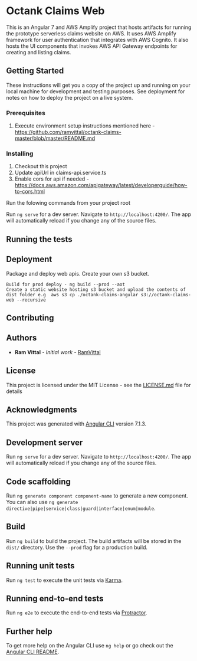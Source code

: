 # Octank Claims Web

This is an Angular 7 and AWS Amplify project that hosts artifacts for running the prototype serverless claims website on AWS. It uses AWS Amplify
framework for user authentication that integrates with AWS Cognito. It also hosts the UI components that invokes AWS API Gateway endpoints
for creating and listing claims.


## Getting Started

These instructions will get you a copy of the project up and running on your local machine for development and testing purposes. See deployment for notes on how to deploy the project on a live system.

### Prerequisites

1. Execute environment setup instructions mentioned here - https://github.com/ramvittal/octank-claims-master/blob/master/README.md  


### Installing
1. Checkout this project  
2. Update apiUrl in claims-api.service.ts
3. Enable cors for api if needed - https://docs.aws.amazon.com/apigateway/latest/developerguide/how-to-cors.html 


Run the folowing commands from your project root  

Run `ng serve` for a dev server. Navigate to `http://localhost:4200/`. The app will automatically reload if you change any of the source files.





## Running the tests

 




## Deployment


Package and deploy web apis. Create your own s3 bucket.

```
Build for prod deploy - ng build --prod --aot  
Create a static website hosting s3 bucket and upload the contents of dist folder e.g  aws s3 cp ./octank-claims-angular s3://octank-claims-web --recursive
```

## Contributing

## Authors

* **Ram Vittal** - *Initial work* - [RamVittal](https://github.com/ramvittal)

## License

This project is licensed under the MIT License - see the [LICENSE.md](LICENSE.md) file for details

## Acknowledgments


This project was generated with [Angular CLI](https://github.com/angular/angular-cli) version 7.1.3.

## Development server

Run `ng serve` for a dev server. Navigate to `http://localhost:4200/`. The app will automatically reload if you change any of the source files.

## Code scaffolding

Run `ng generate component component-name` to generate a new component. You can also use `ng generate directive|pipe|service|class|guard|interface|enum|module`.

## Build

Run `ng build` to build the project. The build artifacts will be stored in the `dist/` directory. Use the `--prod` flag for a production build.

## Running unit tests

Run `ng test` to execute the unit tests via [Karma](https://karma-runner.github.io).

## Running end-to-end tests

Run `ng e2e` to execute the end-to-end tests via [Protractor](http://www.protractortest.org/).

## Further help

To get more help on the Angular CLI use `ng help` or go check out the [Angular CLI README](https://github.com/angular/angular-cli/blob/master/README.md).
